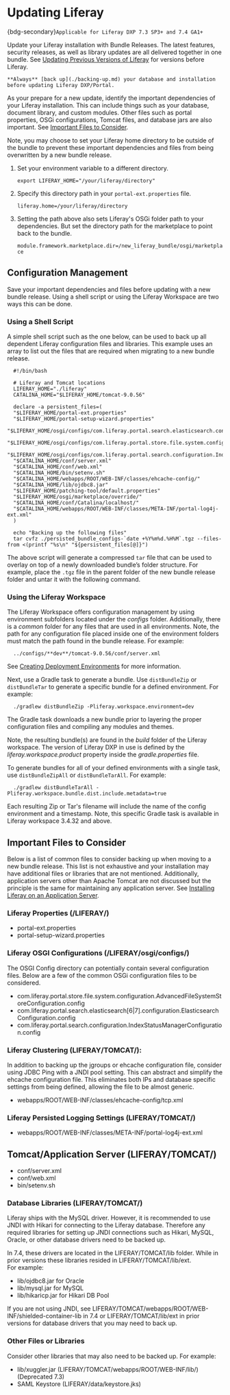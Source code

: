 # Updating Liferay

{bdg-secondary}`Applicable for Liferay DXP 7.3 SP3+ and 7.4 GA1+`

Update your Liferay installation with Bundle Releases. The latest features, security releases, as well as library updates are all delivered together in one bundle. See [Updating Previous Versions of Liferay](./updating-previous-versions-of-liferay.md) for versions before Liferay.

```{warning}
**Always** [back up](./backing-up.md) your database and installation before updating Liferay DXP/Portal.
```

As your prepare for a new update, identify the important dependencies of your Liferay installation. This can include things such as your database, document library, and custom modules. Other files such as portal properties, OSGi configurations, Tomcat files, and database jars are also important. See [Important Files to Consider](#important-files-to-consider).

Note, you may choose to set your Liferay home directory to be outside of the bundle to prevent these important dependencies and files from being overwritten by a new bundle release.

1. Set your environment variable to a different directory.

   `export LIFERAY_HOME="/your/liferay/directory"`

2. Specify this directory path in your `portal-ext.properties` file.

   `liferay.home=/your/liferay/directory`

3. Setting the path above also sets Liferay's OSGi folder path to your dependencies. But set the directory path for the marketplace to point back to the bundle.

   `module.framework.marketplace.dir=/new_liferay_bundle/osgi/marketplace`

## Configuration Management

Save your important dependencies and files before updating with a new bundle release. Using a shell script or using the Liferay Workspace are two ways this can be done.

### Using a Shell Script

A simple shell script such as the one below, can be used to back up all dependent Liferay configuration files and libraries. This example uses an array to list out the files that are required when migrating to a new bundle release. 

      #!/bin/bash

      # Liferay and Tomcat locations
      LIFERAY_HOME="./liferay"
      CATALINA_HOME="$LIFERAY_HOME/tomcat-9.0.56"

      declare -a persistent_files=(
      "$LIFERAY_HOME/portal-ext.properties"
      "$LIFERAY_HOME/portal-setup-wizard.properties"
      "$LIFERAY_HOME/osgi/configs/com.liferay.portal.search.elasticsearch.configuration.ElasticsearchConfiguration.cfg"
      "$LIFERAY_HOME/osgi/configs/com.liferay.portal.store.file.system.configuration.AdvancedFileSystemStoreConfiguration.cfg"
      "$LIFERAY_HOME/osgi/configs/com.liferay.portal.search.configuration.IndexStatusManagerConfiguration.cfg"
      "$CATALINA_HOME/conf/server.xml"
      "$CATALINA_HOME/conf/web.xml"
      "$CATALINA_HOME/bin/setenv.sh"
      "$CATALINA_HOME/webapps/ROOT/WEB-INF/classes/ehcache-config/"
      "$CATALINA_HOME/lib/ojdbc8.jar"
      "$LIFERAY_HOME/patching-tool/default.properties"
      "$LIFERAY_HOME/osgi/marketplace/override/"
      "$CATALINA_HOME/conf/Catalina/localhost/"
      "$CATALINA_HOME/webapps/ROOT/WEB-INF/classes/META-INF/portal-log4j-ext.xml"
      )

      echo "Backing up the following files"
      tar cvfz ./persisted_bundle_configs-`date +%Y%m%d.%H%M`.tgz --files-from <(printf "%s\n" "${persistent_files[@]}")

The above script will generate a compressed `tar` file that can be used to overlay on top of a newly downloaded bundle’s folder structure. For example, place the `.tgz` file in the parent folder of the new bundle release folder and untar it with the following command.

### Using the Liferay Workspace

The Liferay Workspace offers configuration management by using environment subfolders located under the *configs* folder. Additionally, there is a *common* folder for any files that are used in all environments. Note, the path for any configuration file placed inside one of the environment folders must match the path found in the bundle release. For example:

      ../configs/**dev**/tomcat-9.0.56/conf/server.xml 

See [Creating Deployment Environments](../../building-applications/tooling/liferay-workspace/configuring-liferay-workspace.html#creating-deployment-environments) for more information.

Next, use a Gradle task to generate a bundle. Use `distBundleZip` or `distBundleTar` to generate a specific bundle for a defined environment. For example: 

      ./gradlew distBundleZip -Pliferay.workspace.environment=dev

The Gradle task downloads a new bundle prior to layering the proper configuration files and compiling any modules and themes. 

Note, the resulting bundle(s) are found in the *build* folder of the Liferay workspace. The version of Liferay DXP in use is defined by the *liferay.workspace.product* property inside the *gradle.properties* file.

To generate bundles for all of your defined environments with a single task, use `distBundleZipAll` or `distBundleTarAll`. For example:

      ./gradlew distBundleTarAll -Pliferay.workspace.bundle.dist.include.metadata=true

Each resulting Zip or Tar's filename will include the name of the config environment and a timestamp. Note, this specific Gradle task is available in Liferay workspace 3.4.32 and above. 

## Important Files to Consider

Below is a list of common files to consider backing up when moving to a new bundle release. This list is not exhaustive and your installation may have additional files or libraries that are not mentioned. Additionally, application servers other than Apache Tomcat are not discussed but the principle is the same for maintaining any application server. See [Installing Liferay on an Application Server](../installing-liferay/installing-liferay-on-an-application-server.md).

### Liferay Properties (/LIFERAY/)
* portal-ext.properties
* portal-setup-wizard.properties

### Liferay OSGI Configurations (/LIFERAY/osgi/configs/)
The OSGI Config directory can potentially contain several configuration files. Below are a few of the common OSGi configuration files to be considered.
* com.liferay.portal.store.file.system.configuration.AdvancedFileSystemStoreConfiguration.config
* com.liferay.portal.search.elasticsearch[6|7].configuration.ElasticsearchConfiguration.config
* com.liferay.portal.search.configuration.IndexStatusManagerConfiguration.config

### Liferay Clustering (LIFERAY/TOMCAT/):
In addition to backing up the jgroups or ehcache configuration file, consider using JDBC Ping with a JNDI pool setting. This can abstract and simplify the ehcache configuration file. This eliminates both IPs and database specific settings from being defined, allowing the file to be almost generic.
* webapps/ROOT/WEB-INF/classes/ehcache-config/tcp.xml

### Liferay Persisted Logging Settings (LIFERAY/TOMCAT/)
* webapps/ROOT/WEB-INF/classes/META-INF/portal-log4j-ext.xml

## Tomcat/Application Server (LIFERAY/TOMCAT/) 
* conf/server.xml
* conf/web.xml
* bin/setenv.sh

### Database Libraries (LIFERAY/TOMCAT/)
Liferay ships with the MySQL driver. However, it is recommended to use JNDI with Hikari for connecting to the Liferay database. Therefore any required libraries for setting up JNDI connections such as Hikari, MySQL, Oracle, or other database drivers need to be backed up.  

In 7.4, these drivers are located in the LIFERAY/TOMCAT/lib folder. While in prior versions these libraries resided in LIFERAY/TOMCAT/lib/ext.   
For example:
* lib/ojdbc8.jar for Oracle
* lib/mysql.jar for MySQL
* lib/hikaricp.jar for Hikari DB Pool 

If you are not using JNDI, see LIFERAY/TOMCAT/webapps/ROOT/WEB-INF/shielded-container-lib in 7.4 or LIFERAY/TOMCAT/lib/ext in prior versions for database drivers that you may need to back up. 

### Other Files or Libraries 
Consider other libraries that may also need to be backed up. For example:
* lib/xuggler.jar (LIFERAY/TOMCAT/webapps/ROOT/WEB-INF/lib/) (Deprecated 7.3)
* SAML Keystore (LIFERAY/data/keystore.jks)